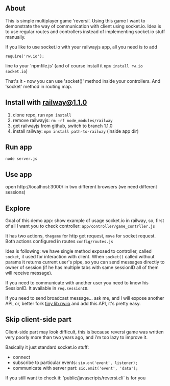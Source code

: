 ## About

This is simple multiplayer game 'reversi'. Using this game I want to demonstrate
the way of communication with client using socket.io. Idea is to use regular
routes and controllers instead of implementing socket.io stuff manually.

If you like to use socket.io with your railwayjs app, all you need is to add

    require('rw.io');

line to your 'npmfile.js' (and of course install it `npm install rw.io socket.io`)

That's it - now you can use 'socket()' method inside your controllers. And
'socket' method in routing map.

## Install with railway@1.1.0

1. clone repo, run `npm install`
2. remove railwayjs: `rm -rf node_modules/railway`
3. get railwayjs from github, switch to branch 1.1.0
4. install railway: `npm install path-to-railway` (inside app dir)

## Run app

    node server.js

## Use app

open http://localhost:3000/ in two different browsers (we need different sessions)

## Explore

Goal of this demo app: show example of usage socket.io in railway, so, first of
all I want you to check controller: `app/controller/game_contrller.js`

It has two actions, `thegame` for http get request, `move` for socket request.
Both actions configured in routes `config/routes.js`

Idea is following: we have single method exposed to controller, called `socket`,
it used for interaction with client. When `socket()` called without params it
returns current user's pipe, so you can send messages directly to owner of
session (if he has multiple tabs with same sessionID all of them will receive
message).

If you need to communicate with another user you need to know his SessionID. It
available in `req.sessionID`.

If you need to send broadcast message... ask me, and I will expose another API,
or, better fork [tiny lib rw.io](https://github.com/1602/rw.io) and add this
API, it's pretty easy.

## Skip client-side part

Client-side part may look difficult, this is because reversi game was written
very poorly more than two years ago, and i'm too lazy to improve it.

Basically it just standard socket.io stuff:

- connect
- subscribe to particular events: `sio.on('event', listener);`
- communicate with server part: `sio.emit('event', 'data');`

If you still want to check it: 'public/javascripts/reversi.cli` is for you


